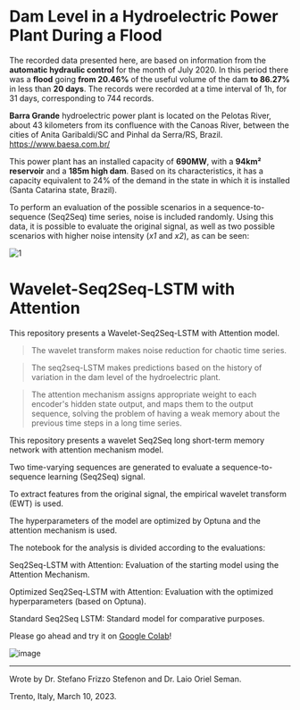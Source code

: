 # Dam Level in a Hydroelectric Power Plant During a Flood

The recorded data presented here, are based on information from the **automatic hydraulic control** for the month of July 2020. 
In this period there was a **flood** going **from 20.46%** of the useful volume of the dam **to 86.27%** in less than **20 days**. 
The records were recorded at a time interval of 1h, for 31 days, corresponding to 744 records.

**Barra Grande** hydroelectric power plant is located on the Pelotas River, about 43 kilometers from its confluence with the Canoas River, between the cities of Anita Garibaldi/SC and Pinhal da Serra/RS, Brazil.
https://www.baesa.com.br/

This power plant has an installed capacity of **690MW**, with a **94km² reservoir** and a **185m high dam**. Based on its characteristics, it has a capacity equivalent to 24% of the demand in the state in which it is installed (Santa Catarina state, Brazil).

To perform an evaluation of the possible scenarios in a sequence-to-sequence (Seq2Seq) time series, noise is included randomly. Using this data, it is possible to evaluate the original signal, as well as two possible scenarios with higher noise intensity (_x1_ and _x2_), as can be seen:

![1](https://user-images.githubusercontent.com/88292916/189348533-c9fcaf00-3b29-4f4f-a8a4-008c132676ef.png)

# Wavelet-Seq2Seq-LSTM with Attention

This repository presents a Wavelet-Seq2Seq-LSTM with Attention model.

> The wavelet transform makes noise reduction for chaotic time series.

> The seq2seq-LSTM makes predictions based on the history of variation in the dam level of the hydroelectric plant.

> The attention mechanism assigns appropriate weight to each encoder's hidden state output, and maps them to the output sequence, solving the problem of having a weak memory about the previous time steps in a long time series.


This repository presents a wavelet Seq2Seq long short-term memory network with attention mechanism model.

Two time-varying sequences are generated to evaluate a sequence-to-sequence learning (Seq2Seq) signal.

To extract features from the original signal, the empirical wavelet transform (EWT) is used.

The hyperparameters of the model are optimized by Optuna and the attention mechanism is used.

The notebook for the analysis is divided according to the evaluations:

Seq2Seq-LSTM with Attention: Evaluation of the starting model using the Attention Mechanism.

Optimized Seq2Seq-LSTM with Attention: Evaluation with the optimized hyperparameters (based on Optuna).

Standard Seq2Seq LSTM: Standard model for comparative purposes.

Please go ahead and try it on [Google Colab](https://colab.research.google.com/github/SFStefenon/EWT-Seq2Seq-LSTM-Attention/blob/main/EWT_Seq2Seq_LSTM_Attention.ipynb)!

![image](https://user-images.githubusercontent.com/88292916/223674069-708ecf87-0bac-4abe-a16c-df7b05013a0f.png)

---

Wrote by Dr. Stefano Frizzo Stefenon and Dr. Laio Oriel Seman.

Trento, Italy, March 10, 2023.
